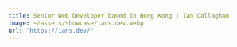 ```yaml
---
title: Senior Web Developer based in Hong Kong | Ian Callaghan
image: ~/assets/showcase/ians.dev.webp
url: "https://ians.dev/"
---
```

